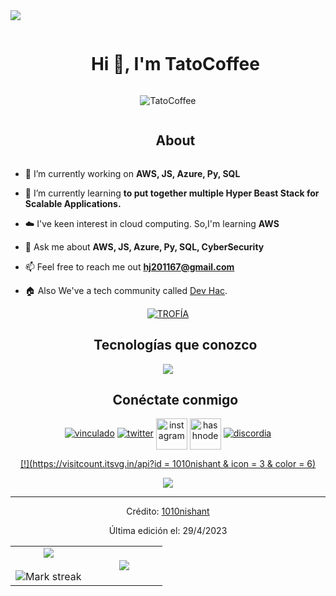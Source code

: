 
<!--horizontal divider(gradiant)-->
<img src="https://user-images.githubusercontent.com/73097560/115834477-dbab4500-a447-11eb-908a-139a6edaec5c.gif">

<!--h1 without bottom border-->
<div id="user-content-toc">
  <ul align="center">
    <summary><h1 style="display: inline-block">Hi 👋, I'm TatoCoffee</h1></summary>
  </ul>
</div>


<!--- snake -->
<div align="center">
  <img  src=https://avatars.githubusercontent.com/u/66081109?v=4"
       alt="TatoCoffee" /></a>
</div>


<!--h2 without bottom border-->
<div id="user-content-toc">
  <ul align="center">
    <summary><h2 style="display: inline-block">About</h2></summary>
  </ul>
</div>


<!--Intro start-->
- 🔭 I’m currently working on **AWS, JS, Azure, Py, SQL**

- 🌱 I’m currently learning **to put together multiple Hyper Beast Stack for Scalable Applications.**

- ☁️ I've keen interest in cloud computing. So,I'm learning **AWS**

- 💬 Ask me about **AWS, JS, Azure, Py, SQL, CyberSecurity**

- 📫 Feel free to reach me out **hj201167@gmail.com**

- 🏠 Also We've a tech community called [Dev Hac](https://discord.gg/78sHv3twAe).
<!--Intro end-->



<!--- stats & Trophy (start) -->
<p align="center">
  <!--- stats (start) -->
<table align="center">
<tr border="none">
<td width="50%" align="center">
  
  <img  align="center"  src="https://github-readme-stats.vercel.app/api?username=1010nishant&theme=dark&show_icons=true&count_private=true" />
  <br></br>
  <img  title="🔥 Get streak stats for your profile at git.io/streak-stats" alt="Mark streak" src="https://github-readme-streak-stats.herokuapp.com/?user=1010nishant&theme=dark&hide_border=false" /> 
</td>

<td width="50%" align="center">

  <img  align="center"  src="https://github-readme-stats.anuraghazra1.vercel.app/api/top-langs/?username=1010nishant&theme=dark&hide_border=false&no-bg=true&no-frame=true&langs_count=10"/>
  
  </td>
</tr>
</mesa>
<!--- stats (end) -->

<!--- trophy (start) -->
<div alinear=centro>
  <a href="https://github.com/ryo-ma/github-profile-trophy" título="Ir a la fuente">
      <img alinear="centro" ancho=84% src="https://github-profile-trophy.vercel.app/?nombre de usuario = 1010nishant&theme = radical&fila = 1&columna = 7&margen-h = 15&margen-w = 5&no-bg = cierto " alt="TROFÍA" />
    </a>
</div >
<!--- trophy (start) -->


</p>        
<!--- stats (end) -->


<!--h1 without bottom border-->
<div identificaciónentificación="usuario-contenido-toc">
  <ul alinear="centro">
    <resumen><h2 estilo="mostrar: bloque en línea">Tecnologías que conozco</h2 ></resumen>
  </ul >
</div >
<!--tech stack icons-->
<p alinear="centro">
  <a href="https://skillicons.dev">
    <img src="https://skillicons.dev/icons?i = git, aws, bootstrap, c, cpp, css, discord, dynamodb, express, figma, firebase, github, html, idea, java, js, kotlin, linux, md, materialui, mongodb, mysql, nextjs, nodejs, postman, py, reactts, red&perline = 14 " />
  </a>
</p>


<!-- Connect with me -->
<!--h2 without bottom border-->
<div identificaciónentificación="usuario-contenido-toc">
  <ul alinear="centro">
    <resumen><h2 estilo="mostrar: bloque en línea">Conéctate conmigo</h2 ></resumen>
  </ul >
</div >

<!--icons and links-->
<p alinear="centro">
<a href="https://www.linkedin.com/in/1010nishant/" objetivo="en blanco"><img alinear="centro" src="https://user-images.githubusercontent.com/88904952/234979284-68c11d7f-1acc-4f0c-ac78-044e1037d7b0.png" alt="vinculado" altura="50" ancho="50" /></a>
<a href="https://twitter.com/1010nishant" objetivo="en blanco"><img alinear="centro" src="https://user-images.githubusercontent.com/88904952/234980676-61bfb021-ecc8-48f7-88e6-34c1b06c4a58.png" alt="twitter" altura="50" ancho="50" /></a> 
<a href="https://www.instagram.com/nishant.jangir.1010/" target="blank"><img align="center" src="https://user-images.githubusercontent.com/88904952/234981169-2dd1e58f-4b7e-468c-8213-034ba62156c3.png" alt="instagram" height="50" width="50" /></a>
<a href="https://1010nishant.hashnode.dev/" target="blank"><img align="center" src="https://user-images.githubusercontent.com/88904952/234982196-562aea17-5532-4550-8c08-1c7cb994a541.png" alt="hashnode" height="50" width="50" /></a>
<a href="https://discord.gg/UjwKkJsXsf" objetivo="en blanco"><img alinear="centro" src="https://user-images.githubusercontent.com/88904952/234982627-019fd336-6248-453c-9b05-97c13fd1d207.png" alt="discordia" altura="50" ancho="50" /></a>
  
</p>


<!--profile visit count-->
<div alinear="centro">
  
[[!](https://visitcount.itsvg.in/api?id = 1010nishant & icon = 3 & color = 6)](https://visitcount.itsvg.in)
  
</div >

<!--horizontal divider(gradiant)-->
<img src="https://user-images.githubusercontent.com/73097560/115834477-dbab4500-a447-11eb-908a-139a6edaec5c.gif">

-------------------------------------------------- ------
Crédito: [1010nishant](https://github.com/1010nishant)

Última edición el: 29/4/2023
